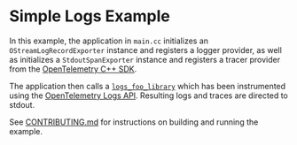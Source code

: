 # Simple Logs Example

In this example, the application in `main.cc` initializes an
`OStreamLogRecordExporter` instance and registers a logger
provider, as well as initializes a `StdoutSpanExporter` instance and registers a
tracer provider from the [OpenTelemetry C++
SDK](https://github.com/open-telemetry/opentelemetry-cpp).

The application then calls a
[`logs_foo_library`](../common/logs_foo_library/foo_library.cc) which has been
instrumented using the [OpenTelemetry Logs
API](../../api/include/opentelemetry/logs/logger.h). Resulting logs and traces
are directed to stdout.

See [CONTRIBUTING.md](../../CONTRIBUTING.md) for instructions on building and
running the example.

